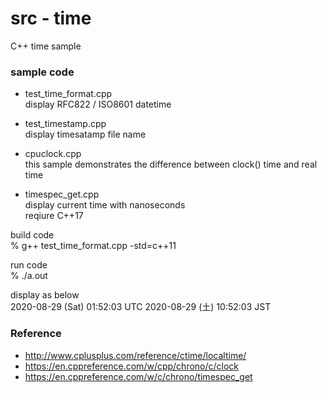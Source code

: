 src - time
===============

C++ time sample <br/>


### sample code
- test_time_format.cpp <br/>
display RFC822 / ISO8601 datetime <br/>
- test_timestamp.cpp <br/>
display timesatamp file name <br/>
- cpuclock.cpp <br/>
 this sample demonstrates the difference between clock() time and real time <br/>

- timespec_get.cpp <br/>
display current time with nanoseconds  <br/>
reqiure C++17 <br/>


build code <br/>
% g++ test_time_format.cpp -std=c++11 <br/>

run code <br/>
% ./a.out <br/>

display as below <br/>
2020-08-29 (Sat) 01:52:03 UTC
2020-08-29 (土) 10:52:03 JST

### Reference
- http://www.cplusplus.com/reference/ctime/localtime/
- https://en.cppreference.com/w/cpp/chrono/c/clock
- https://en.cppreference.com/w/c/chrono/timespec_get



